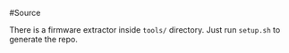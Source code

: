 #Source

There is a firmware extractor inside `tools/` directory. Just run `setup.sh` to generate the repo.